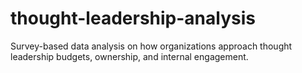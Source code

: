 # thought-leadership-analysis
Survey-based data analysis on how organizations approach thought leadership budgets, ownership, and internal engagement.
